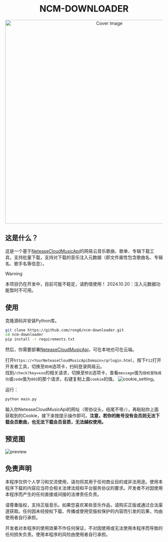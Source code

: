 <div align="center">
<h1>NCM-DOWNLOADER</h1>
<img src="https://socialify.git.ci/rong6/ncm-downloader/image?description=1&font=Inter&name=1&owner=1&pattern=Circuit%20Board&theme=Dark" alt="Cover Image" width="650">
</div>

## 这是什么？
这是一个基于[NeteaseCloudMusicApi](https://gitlab.com/Binaryify/neteasecloudmusicapi)的网易云音乐歌曲、歌单、专辑下载工具，支持批量下载，支持对下载的音乐注入元数据（即文件属性包含歌曲名、专辑名、歌手名等信息）。

> [!WARNING]  
> 本项目仍在开发中，目前可能不稳定，请酌情使用！
> 2024.10.20：注入元数据功能暂时不可用。

## 使用

克隆源码并安装Python库。  

``` bash
git clone https://github.com/rong6/ncm-downloader.git
cd ncm-downloader
pip install -r requirements.txt
```

然后，你需要部署[NeteaseCloudMusicApi](https://gitlab.com/Binaryify/neteasecloudmusicapi)，可在本地也可在云端。   

打开`https://<YourNeteaseCloudMusicApiDomain>/qrlogin.html`，按下`F12`打开开发者工具，切换至`网络`选项卡，扫码登录网易云。  
找到`/check?key=xxx`的相关请求，切换至`预览`选项卡，查看`message`值为`授权登陆成功`或`code`值为`803`的那个请求，右键复制上面`cookie`的值。
![cookie_setting](https://go.xiaobai.mom/https://img.pub/p/6ec896b078da279bd0a9.png)。

运行：
``` bash
python main.py
```
输入你NeteaseCloudMusicApi的网址（带协议头，结尾不带`/`），再粘贴你上面获取到的Cookie，接下来按提示操作即可。**注意，若你的账号没有会员则无法下载会员歌曲，也无法下载会员音质，无法越权使用。**

## 预览图
![preview](https://go.xiaobai.mom/https://img.pub/p/ee3c12e719ec848de7d8.png)
## 免责声明
本程序仅供个人学习和交流使用，请勿将其用于任何商业目的或非法用途。使用本程序下载的内容应当符合相关法律法规和平台服务协议的要求。开发者不对因使用本程序而产生的任何直接或间接的法律责任负责。

请尊重版权，支持正版音乐。如果您喜欢某些音乐作品，请购买正版或通过合法渠道获取。任何因未经授权下载、传播或使用受版权保护的内容而引发的后果，均由使用者自行承担。

开发者对本程序的使用效果不作任何保证，不对因使用或无法使用本程序而导致的任何损失负责。使用本程序的风险由使用者自行承担。